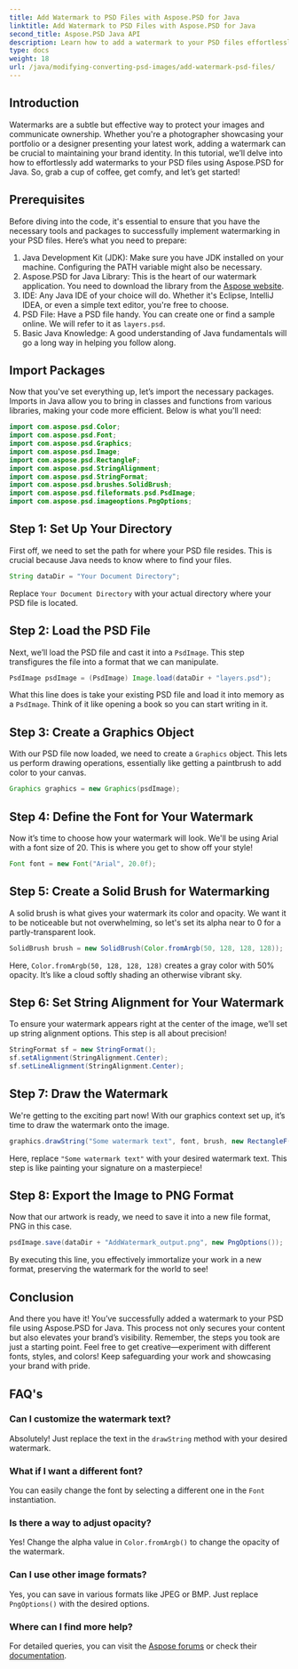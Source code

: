 ```yaml
---
title: Add Watermark to PSD Files with Aspose.PSD for Java
linktitle: Add Watermark to PSD Files with Aspose.PSD for Java
second_title: Aspose.PSD Java API
description: Learn how to add a watermark to your PSD files effortlessly using Aspose.PSD for Java. Protect your images with a simple step-by-step guide.
type: docs
weight: 18
url: /java/modifying-converting-psd-images/add-watermark-psd-files/
---
```

## Introduction
Watermarks are a subtle but effective way to protect your images and communicate ownership. Whether you're a photographer showcasing your portfolio or a designer presenting your latest work, adding a watermark can be crucial to maintaining your brand identity. In this tutorial, we’ll delve into how to effortlessly add watermarks to your PSD files using Aspose.PSD for Java. So, grab a cup of coffee, get comfy, and let’s get started!
## Prerequisites
Before diving into the code, it's essential to ensure that you have the necessary tools and packages to successfully implement watermarking in your PSD files. Here’s what you need to prepare:
1. Java Development Kit (JDK): Make sure you have JDK installed on your machine. Configuring the PATH variable might also be necessary.
2. Aspose.PSD for Java Library: This is the heart of our watermark application. You need to download the library from the [Aspose website](https://releases.aspose.com/psd/java/).
3. IDE: Any Java IDE of your choice will do. Whether it's Eclipse, IntelliJ IDEA, or even a simple text editor, you're free to choose.
4. PSD File: Have a PSD file handy. You can create one or find a sample online. We will refer to it as `layers.psd`.
5. Basic Java Knowledge: A good understanding of Java fundamentals will go a long way in helping you follow along.
## Import Packages
Now that you've set everything up, let’s import the necessary packages. Imports in Java allow you to bring in classes and functions from various libraries, making your code more efficient. Below is what you'll need:
```java
import com.aspose.psd.Color;
import com.aspose.psd.Font;
import com.aspose.psd.Graphics;
import com.aspose.psd.Image;
import com.aspose.psd.RectangleF;
import com.aspose.psd.StringAlignment;
import com.aspose.psd.StringFormat;
import com.aspose.psd.brushes.SolidBrush;
import com.aspose.psd.fileformats.psd.PsdImage;
import com.aspose.psd.imageoptions.PngOptions;
```
## Step 1: Set Up Your Directory
First off, we need to set the path for where your PSD file resides. This is crucial because Java needs to know where to find your files. 
```java
String dataDir = "Your Document Directory";
```
Replace `Your Document Directory` with your actual directory where your PSD file is located.
## Step 2: Load the PSD File
Next, we’ll load the PSD file and cast it into a `PsdImage`. This step transfigures the file into a format that we can manipulate.
```java
PsdImage psdImage = (PsdImage) Image.load(dataDir + "layers.psd");
```
What this line does is take your existing PSD file and load it into memory as a `PsdImage`. Think of it like opening a book so you can start writing in it.
## Step 3: Create a Graphics Object
With our PSD file now loaded, we need to create a `Graphics` object. This lets us perform drawing operations, essentially like getting a paintbrush to add color to your canvas.
```java
Graphics graphics = new Graphics(psdImage);
```
## Step 4: Define the Font for Your Watermark
Now it’s time to choose how your watermark will look. We'll be using Arial with a font size of 20. This is where you get to show off your style!
```java
Font font = new Font("Arial", 20.0f);
```
## Step 5: Create a Solid Brush for Watermarking
A solid brush is what gives your watermark its color and opacity. We want it to be noticeable but not overwhelming, so let's set its alpha near to 0 for a partly-transparent look.
```java
SolidBrush brush = new SolidBrush(Color.fromArgb(50, 128, 128, 128));
```
Here, `Color.fromArgb(50, 128, 128, 128)` creates a gray color with 50% opacity. It’s like a cloud softly shading an otherwise vibrant sky.
## Step 6: Set String Alignment for Your Watermark
To ensure your watermark appears right at the center of the image, we’ll set up string alignment options. This step is all about precision!
```java
StringFormat sf = new StringFormat();
sf.setAlignment(StringAlignment.Center);
sf.setLineAlignment(StringAlignment.Center);
```
## Step 7: Draw the Watermark
We're getting to the exciting part now! With our graphics context set up, it’s time to draw the watermark onto the image.
```java
graphics.drawString("Some watermark text", font, brush, new RectangleF(0, 0, psdImage.getWidth(), psdImage.getHeight()), sf);
```
Here, replace `"Some watermark text"` with your desired watermark text. This step is like painting your signature on a masterpiece!
## Step 8: Export the Image to PNG Format
Now that our artwork is ready, we need to save it into a new file format, PNG in this case. 
```java
psdImage.save(dataDir + "AddWatermark_output.png", new PngOptions());
```
By executing this line, you effectively immortalize your work in a new format, preserving the watermark for the world to see!
## Conclusion
And there you have it! You’ve successfully added a watermark to your PSD file using Aspose.PSD for Java. This process not only secures your content but also elevates your brand’s visibility. Remember, the steps you took are just a starting point. Feel free to get creative—experiment with different fonts, styles, and colors! Keep safeguarding your work and showcasing your brand with pride. 
## FAQ's
### Can I customize the watermark text?
Absolutely! Just replace the text in the `drawString` method with your desired watermark.
### What if I want a different font?
You can easily change the font by selecting a different one in the `Font` instantiation.
### Is there a way to adjust opacity?
Yes! Change the alpha value in `Color.fromArgb()` to change the opacity of the watermark.
### Can I use other image formats?
Yes, you can save in various formats like JPEG or BMP. Just replace `PngOptions()` with the desired options.
### Where can I find more help?
For detailed queries, you can visit the [Aspose forums](https://forum.aspose.com/c/psd/34) or check their [documentation](https://reference.aspose.com/psd/java/).